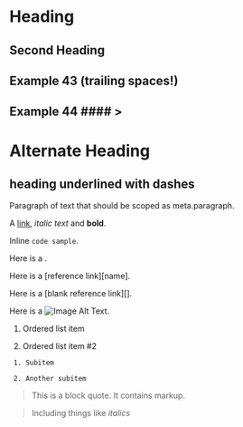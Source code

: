 <!-- COLOR SCHEME TEST "gruvbox/gruvbox (Dark) (Medium).tmTheme" "Markdown" -->

# Heading
<!-- ^^^^ fg=#b8bb26 fs= -->

## Second Heading #
<!-- ^^^^ fg=#b8bb26 fs= -->
<!--      ^^^^^^^ fg=#b8bb26 fs= -->
<!--              ^ fg=#98971a fs= -->

## Example 43 (trailing spaces!) #####
<!-- ^^^^^ fg=#b8bb26 fs= -->
<!--       ^^ fg=#b8bb26 fs= -->
<!--          ^^^^^^^^^ fg=#b8bb26 fs= -->
<!--                    ^^^^^^^^ fg=#b8bb26 fs= -->
<!--                             ^^^^^ fg=#98971a fs= -->

## Example 44 ####    >
<!-- ^^^^^ fg=#b8bb26 fs= -->
<!--       ^^ fg=#b8bb26 fs= -->
<!--          ^^^^ fg=#b8bb26 fs= -->
<!--                  ^ fg=#b8bb26 fs= -->

Alternate Heading
=================
<!-- ^^^^^^^^^^^^ fg=#98971a fs= -->

heading underlined with dashes
------------------------------
<!-- ^^^^^^^^^^^^^^^^^^^^^^^^^ fg=#98971a fs= -->

Paragraph of text that should be scoped as meta.paragraph.
<!-- ^^^^ fg=#fbf1c7 fs= -->
<!--      ^^ fg=#fbf1c7 fs= -->
<!--         ^^^^ fg=#fbf1c7 fs= -->
<!--              ^^^^ fg=#fbf1c7 fs= -->
<!--                   ^^^^^^ fg=#fbf1c7 fs= -->
<!--                          ^^ fg=#fbf1c7 fs= -->
<!--                             ^^^^^^ fg=#fbf1c7 fs= -->
<!--                                    ^^ fg=#fbf1c7 fs= -->
<!--                                       ^^^^^^^^^^^^^^^ fg=#fbf1c7 fs= -->

A [link](https://example.com), *italic text* and **bold**.
<!-- ^^ fg=#d3869b fs= -->
<!--   ^ fg=#fbf1c7 fs= -->
<!--    ^ fg=#b16286 fs= -->
<!--     ^^^^^^^^^^^^^^^^^^^ fg=#d3869b fs= -->
<!--                        ^ fg=#b16286 fs= -->
<!--                         ^ fg=#fbf1c7 fs= -->
<!--                           ^ fg=#cc241d fs=italic -->
<!--                            ^^^^^^ fg=#fb4934 fs=italic -->
<!--                                   ^^^^ fg=#fb4934 fs=italic -->
<!--                                       ^ fg=#cc241d fs=italic -->
<!--                                         ^^^ fg=#fbf1c7 fs= -->
<!--                                             ^^ fg=#d65d0e fs=bold -->
<!--                                               ^^^^ fg=#fe8019 fs=bold -->
<!--                                                   ^^ fg=#d65d0e fs=bold -->
<!--                                                     ^ fg=#fbf1c7 fs= -->

Inline `code sample`.
<!-- ^ fg=#fbf1c7 fs= -->
<!--   ^ fg=#d79921 fs= -->
<!--    ^^^^ fg=#fabd2f fs= -->
<!--         ^^^^^^ fg=#fabd2f fs= -->
<!--               ^ fg=#d79921 fs= -->
<!--                ^ fg=#fbf1c7 fs= -->

Here is a [](https://example.com).
<!-- ^^ fg=#fbf1c7 fs= -->
<!--    ^ fg=#fbf1c7 fs= -->
<!--      ^^ fg=#fbf1c7 fs= -->
<!--        ^ fg=#b16286 fs= -->
<!--         ^^^^^^^^^^^^^^^^^^^ fg=#d3869b fs= -->
<!--                            ^ fg=#b16286 fs= -->
<!--                             ^ fg=#fbf1c7 fs= -->

Here is a [reference link][name].
<!-- ^^ fg=#fbf1c7 fs= -->
<!--    ^ fg=#fbf1c7 fs= -->
<!--      ^ fg=#fbf1c7 fs= -->
<!--       ^^^^^^^^^ fg=#d3869b fs= -->
<!--                 ^^^^ fg=#d3869b fs= -->
<!--                     ^ fg=#fbf1c7 fs= -->
<!--                      ^ fg=#689d6a fs= -->
<!--                       ^^^^ fg=#8ec07c fs= -->
<!--                           ^ fg=#689d6a fs= -->
<!--                            ^ fg=#fbf1c7 fs= -->

Here is a [blank reference link][].
<!-- ^^ fg=#fbf1c7 fs= -->
<!--    ^ fg=#fbf1c7 fs= -->
<!--      ^ fg=#fbf1c7 fs= -->
<!--       ^^^^^ fg=#d3869b fs= -->
<!--             ^^^^^^^^^ fg=#d3869b fs= -->
<!--                       ^^^^ fg=#d3869b fs= -->
<!--                           ^ fg=#fbf1c7 fs= -->
<!--                            ^^ fg=#689d6a fs= -->
<!--                              ^ fg=#fbf1c7 fs= -->

Here is a ![Image Alt Text](https://example.com/cat.gif).
<!-- ^^ fg=#fbf1c7 fs= -->
<!--    ^ fg=#fbf1c7 fs= -->
<!--      ^^ fg=#fbf1c7 fs= -->
<!--        ^^^^^ fg=#d3869b fs= -->
<!--              ^^^ fg=#d3869b fs= -->
<!--                  ^^^^ fg=#d3869b fs= -->
<!--                      ^ fg=#fbf1c7 fs= -->
<!--                       ^ fg=#b16286 fs= -->
<!--                        ^^^^^^^^^^^^^^^^^^^^^^^^^^^ fg=#d3869b fs= -->
<!--                                                   ^ fg=#b16286 fs= -->
<!--                                                    ^ fg=#fbf1c7 fs= -->

  1. Ordered list item
<!-- ^^^^^^^ fg=#83a598 fs= -->
<!--         ^^^^ fg=#83a598 fs= -->
<!--              ^^^^ fg=#83a598 fs= -->
  2. Ordered list item #2
<!-- ^^^^^^^ fg=#83a598 fs= -->
<!--         ^^^^ fg=#83a598 fs= -->
<!--              ^^^^ fg=#83a598 fs= -->
<!--                   ^^ fg=#83a598 fs= -->
     1. Subitem
<!-- ^ fg=#83a598 fs= -->
<!--  ^ fg=#458588 fs= -->
<!--    ^^^^^^^ fg=#83a598 fs= -->
     2. Another subitem
<!-- ^ fg=#83a598 fs= -->
<!--  ^ fg=#458588 fs= -->
<!--    ^^^^^^^ fg=#83a598 fs= -->
<!--            ^^^^^^^ fg=#83a598 fs= -->

> This is a block quote. It contains markup.
<!-- ^ fg=#d3869b fs= -->
<!--   ^^ fg=#d3869b fs= -->
<!--      ^ fg=#d3869b fs= -->
<!--        ^^^^^ fg=#d3869b fs= -->
<!--              ^^^^^^ fg=#d3869b fs= -->
<!--                     ^^ fg=#d3869b fs= -->
<!--                        ^^^^^^^^ fg=#d3869b fs= -->
<!--                                 ^^^^^^^ fg=#d3869b fs= -->
> Including things like *italics*
<!-- ^^^^^^ fg=#d3869b fs= -->
<!--        ^^^^^^ fg=#d3869b fs= -->
<!--               ^^^^ fg=#d3869b fs= -->
<!--                    ^ fg=#cc241d fs=italic -->
<!--                     ^^^^^^^ fg=#fb4934 fs=italic -->
<!--                            ^ fg=#cc241d fs=italic -->
